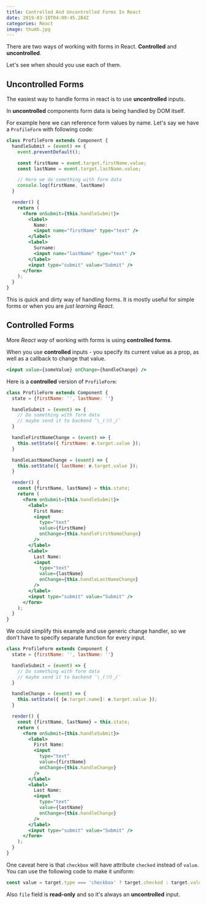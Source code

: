 ```yaml
---
title: Controlled And Uncontrolled Forms In React
date: 2019-03-10T04:09:45.284Z
categories: React
image: thumb.jpg
---
```


There are two ways of working with forms in React. **Controlled** and **uncontrolled**.

Let's see when should you use each of them.

## Uncontrolled Forms

The easiest way to handle forms in react is to use **uncontrolled** inputs.

In **uncontrolled** components form data is being handled by DOM itself.

For example here we can reference form values by name. Let's say we have a `ProfileForm` with following code:

```jsx
class ProfileForm extends Component {
  handleSubmit = (event) => {
    event.preventDefault();

    const firstName = event.target.firstName.value;
    const lastName = event.target.lastName.value;

    // Here we do something with form data
    console.log(firstName, lastName)
  }

  render() {
    return (
      <form onSubmit={this.handleSubmit}>
        <label>
          Name:
          <input name="firstName" type="text" />
        </label>
        <label>
          Surname:
          <input name="lastName" type="text" />
        </label>
        <input type="submit" value="Submit" />
      </form>
    );
  }
}
```

This is quick and dirty way of handling forms. It is mostly useful for simple forms or when you are _just learning React_.

## Controlled Forms

More _React way_ of working with forms is using **controlled forms**.

When you use **controlled** inputs - you specify its current value as a prop, as well as a callback to change that value.

```jsx
<input value={someValue} onChange={handleChange} />
```

Here is a **controlled** version of `ProfileForm`:

```jsx
class ProfileForm extends Component {
  state = {firstName: '', lastName: ''}

  handleSubmit = (event) => {
    // Do something with form data
    // maybe send it to backend ¯\_(ツ)_/¯
  }

  handleFirstNameChange = (event) => {
    this.setState({ firstName: e.target.value });
  }

  handleLastNameChange = (event) => {
    this.setState({ lastName: e.target.value });
  }

  render() {
    const {firstName, lastName} = this.state;
    return (
      <form onSubmit={this.handleSubmit}>
        <label>
          First Name:
          <input
            type="text"
            value={firstName}
            onChange={this.handleFirstNameChange}
          />
        </label>
        <label>
          Last Name:
          <input
            type="text"
            value={lastName}
            onChange={this.handleLastNameChange}
          />
        </label>
        <input type="submit" value="Submit" />
      </form>
    );
  }
}
```

We could simplify this example and use generic change handler, so we don't have to specify separate function for every input.

```jsx
class ProfileForm extends Component {
  state = {firstName: '', lastName: ''}

  handleSubmit = (event) => {
    // Do something with form data
    // maybe send it to backend ¯\_(ツ)_/¯
  }

  handleChange = (event) => {
    this.setState({ [e.target.name]: e.target.value });
  }

  render() {
    const {firstName, lastName} = this.state;
    return (
      <form onSubmit={this.handleSubmit}>
        <label>
          First Name:
          <input
            type="text"
            value={firstName}
            onChange={this.handleChange}
          />
        </label>
        <label>
          Last Name:
          <input
            type="text"
            value={lastName}
            onChange={this.handleChange}
          />
        </label>
        <input type="submit" value="Submit" />
      </form>
    );
  }
}
```

One caveat here is that `checkbox` will have attribute `checked` instead of `value`. You can use the following code to make it uniform:

```jsx
const value = target.type === 'checkbox' ? target.checked : target.value;
```

Also `file` field is **read-only** and so it's always an **uncontrolled** input.